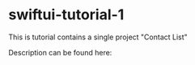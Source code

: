 # swiftui-tutorial-1

This is tutorial contains a single project "Contact List"

Description can be found here:  
